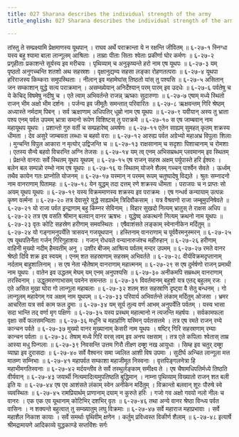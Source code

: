 ```yaml
---
title: 027 Sharana describes the individual strength of the army
title_english: 027 Sharana describes the individual strength of the army

---
```

<div class="audioEmbed"  caption="श्रीराम-हरिसीताराममूर्ति-घनपाठिभ्यां वचनम्" src="https://archive.org/download/Ramayana-recitation-Sriram-harisItArAmamUrti-Ghanapaati-v2/Kanda_6/Kanda_6_YK-027-Sharana_describes_the_individual_strength_of_the_army_0.mp3"></div>
तांस्तु ते सम्प्रक्ष्यामि प्रेक्षमाणस्य यूथपान् ।  
राघव अर्थे पराक्रान्ता ये न रक्षन्ति जीवितम् ॥ ६-२७-१  
स्निग्धा यस्य बहु श्यामा बाला लान्गूलम् आश्रिताः ।  
ताम्राः पीताः सिताः श्वेताः प्रकीर्णा घोर कर्मणः ॥ ६-२७-२  
प्रगृहीताः प्रकाशन्ते सूर्यस्य इव मरीचयः ।  
पृथिव्याम् च अनुकृष्यन्ते हरो नाम एष यूथपः ॥ ६-२७-३  
यम् पृष्ठतो अनुगच्चन्ति शतशो अथ सहस्रशः ।  
वृक्षानुद्यम्य सहसा लङ्का रोहणतत्पराः ॥ ६-२७-४  
यूथपा हरिराजस्य किम्कराः समुपस्थिताः ।  
नीलान् इव महामेघांस् तिष्ठतो यांस् तु पश्यसि ॥ ६-२७-५  
असितान् जन सम्काशान् युद्धे सत्य पराक्रमान् ।  
असम्ख्येयान् अनिर्देश्यान् परम् पारम् इव उदधेः ॥ ६-२७-६  
पर्वतेषु च ये केचिद् विषमेषु नदीषु च ।  
एते त्वाम् अभिवर्तन्ते राजन्न् ऋष्काः सुदारुणाः ॥ ६-२७-७  
एषाम् मध्ये स्थितो राजन् भीम अक्षो भीम दर्शनः ।  
पर्जन्य इव जीमूतैः समन्तात् परिवारितः ॥ ६-२७-८  
ऋक्षवन्तम् गिरि श्रेष्ठम् अध्यास्ते नर्मदाम् पिबन् ।  
सर्व ऋक्षाणाम् अधिपतिर् धूम्रो नाम एष यूथपः ॥ ६-२७-९  
यवीयान् अस्य तु भ्राता पश्य एनम् पर्वत उपमम्  
भ्रात्रा समानो रूपेण विशिष्टस् तु पराक्रमे ॥ ६-२७-१०  
स एष जाम्बवान् नाम महायूथप यूथपः ।  
प्रशान्तो गुरु वर्ती च सम्प्रहारेष्व् अमर्षणः ॥ ६-२७-११  
एतेन साह्यम् सुमहत् कृतम् शक्रस्य धीमता ।  
देव असुरे जाम्बवता लब्धाः च बहवो वराः ॥ ६-२७-१२  
आरुह्य पर्वत अग्रेभ्यो महाअभ्र विपुलाः शिलाः ।  
मुन्चन्ति विपुल आकारा न मृत्योर् उद्विजन्ति च ॥ ६-२७-१३  
राक्षसानाम् च सदृशाः पिशाचानाम् च रोमशाः ।  
एतस्य सैन्ये बहवो विचरन्ति अग्नि तेजसः ॥ ६-२७-१४  
यम् त्व् एनम् अभिसम्रब्धम् प्लवमानम् इव स्थितम् ।  
प्रेक्षन्ते वानराः सर्वे स्थितम् यूथप यूथपम् ॥ ६-२७-१५  
एष राजन् सहस्र अक्षम् पर्युपास्ते हरि ईश्वरः ।  
बलेन बल सम्पन्नो रम्भो नाम एष यूथपः ॥ ६-२७-१६  
यः स्थितम् योजने शैलम् गच्चन् पार्श्वेन सेवते ।  
ऊर्ध्वम् तथैव कायेन गतः प्राप्नोति योजनम् ॥ ६-२७-१७  
यस्मान् न परमम् रूपम् चतुष्पादेषु विद्यते ।  
श्रुतः सम्नादनो नाम वानराणाम् पितामहः ॥ ६-२७-१८  
येन युद्धम् तदा दत्तम् रणे शक्रस्य धीमता ।  
पराजयः च न प्राप्तः सो अयम् यूथप यूथपः ॥ ६-२७-१९  
यस्य विक्रममाणस्य शक्रस्य इव पराक्रमः ।  
एष गन्धर्व कन्यायाम् उत्पन्नः कृष्ण वर्त्मना ॥ ६-२७-२०  
तत्र देवासुरे युद्धे साह्यार्थम् त्रिदिवौकसाम् ।  
यत्र वैश्रवणो राजा जम्बूमुपनिषेवते ॥ ६-२७-२१  
यो राजा पर्वत इन्द्राणाम् बहु किम्नर सेविनाम् ।  
विहार सुखदो नित्यम् भ्रातुस् ते राक्षस अधिप ॥ ६-२७-२२  
तत्र एष वसति श्रीमान् बलवान् वानर ऋषभः ।  
युद्धेष्व् अकत्थनो नित्यम् क्रथनो नाम यूथपः ॥ ६-२७-२३  
वृतः कोटि सहस्रेण हरीणाम् समवस्थितः ।  
एषैवाशंसते लङ्काम् स्वेनानीकेन मर्दितुम् ॥ ६-२७-२४  
यो गङ्गामनुपर्येति त्रासयन् गजयूथपान् ।  
हस्तिनाम् वानराणाम् च पूर्ववैरमनुस्मरन् ॥ ६-२७-२५  
एष यूथपतिर्नेता गर्जन् गिरिगुहाशयः ।  
गजान् रोधयते वन्यानारुजंश्च महीरुहान् ॥ ६-२७-२६  
हरीणाम् वाहिनी मुख्यो नदीम् हैमवतीम् अनु ।  
उशीर बीजम् आश्रित्य पर्वतम् मन्दर उपमम् ॥ ६-२७-२७  
रमते वानर श्रेष्ठो दिवि शक्र इव स्वयम् ।  
एनम् शत सहस्राणाम् सहस्रम् अभिवर्तते ॥ ६-२७-२८  
वीर्यविक्रमदृप्तानाम् नर्दताम् बाहुशालिनाम् ।  
स एष नेता न्हैतेषाम् वानराणाम् महात्मनम् ॥ ६-२७-२९  
स एष दुर्मर्षणो राजन् प्रमाथी नाम यूथपः ।  
वातेन इव उद्धतम् मेघम् यम् एनम् अनुपश्यसि ॥ ६-२७-३०  
अनीकमपि सम्रब्धम् वानराणाम् तरस्विनाम् ।  
उद्धूतमरुणाभासम् पवनेन समन्ततः ॥ ६-२७-३१  
विवर्तमानम् बहुशो यत्र एतद् बहुलम् रजः ।  
एते असित मुखा घोरा गो लान्गूला महाबलाः ॥ ६-२७-३२  
शतम् शत सहस्राणि दृष्ट्वा वै सेतु बन्धनम् ।  
गो लान्गूलम् महावेगम् गव अक्षम् नाम यूथपम् ॥ ६-२७-३३  
परिवार्य अभिवर्तन्ते लंकाम् मर्दितुम् ओजसा ।  
भ्रमर आचरिता यत्र सर्व काम फल द्रुमाः ॥ ६-२७-३४  
यम् सूर्य तुल्य वर्ण आभम् अनुपर्येति पर्वतम् ।  
यस्य भासा सदा भान्ति तद् वर्णा मृग पक्षिणः ॥ ६-२७-३५  
यस्य प्रस्थम् महात्मानो न त्यजन्ति महर्षयः ।  
सर्वकामफला वृक्षाः सर्वे फलसमन्विताः ॥ ६-२७-३६  
मधूनि च महार्हाणि यस्मिन् पर्वतसत्तमे ।  
तत्र एष रमते राजन् रम्ये कान्चन पर्वते ॥ ६-२७-३७  
मुख्यो वानर मुख्यानाम् केसरी नाम यूथपः ।  
षष्टिर् गिरि सहस्राणाम् रम्याः कान्चन पर्वताः ॥ ६-२७-३८  
तेषाम् मध्ये गिरि वरस् त्वम् इव अनघ रक्षसाम् ।  
तत्र एते कपिलाः श्वेतास् ताम्र आस्या मधु पिन्गलाः ॥ ६-२७-३९  
निवसन्ति उत्तम गिरौ तीक्ष्ण दम्ष्ट्रा नख आयुधाः ।  
सिम्ह इव चतुर् दम्ष्ट्रा व्याघ्रा इव दुरासदाः ॥ ६-२७-४०  
सर्वे वैश्वनर समा ज्वलित आशी विष उपमाः ।  
सुदीर्घ अन्चित लान्गूला मत्त मातम्ग सम्निभाः ॥ ६-२७-४१  
महापर्वत सम्काशा महाजीमूत निस्वनाः ।  
वृत्तपिङ्गलनेत्रा हि महाभीमगतिस्वनाः ॥ ६-२७-४२  
मर्दयन्तीव ते सर्वे तस्थुर्लङ्काम् समीक्ष्य ते ।  
एष चैषामधिपतिर्मध्ये तिष्ठति वीर्यवान् ॥ ६-२७-४३  
जयार्थी नित्यमादित्यमुपतिष्ठति बुद्धिमान् ।  
नाम्ना पृथिव्याम् विख्यातो राजन् शत बली इति यः ॥ ६-२७-४४  
एष एव आशंसते लंकाम् स्वेन अनीकेन मर्दितुम् ।  
विक्रान्तो बलवान् शूरः पौरुषे स्वे व्यवस्थितः ॥ ६-२७-४५  
रामप्रियार्थम् प्राणानाम् दयाम् न कुरुते हरिः ।  
गजो गव अक्षो गवयो नलो नीलः च वानरः ।  
एक एक एव यूथानाम् कोटिभिर् दशभिर् वृतः ॥ ६-२७-४६  
तथा अन्ये वानर श्रेष्ठा विन्ध्य पर्वत वासिनः ।  
न शक्यन्ते बहुत्वात् तु सम्ख्यातुम् लघु विक्रमाः ॥ ६-२७-४७  
सर्वे महाराज महाप्रभावाः ।  
सर्वे महाशैल निकाश कायाः ।  
सर्वे समर्थाः पृथिवीम् क्षणेन ।  
कर्तुम् प्रविध्वस्त विकीर्ण शैलाम् ॥ ६-२७-४८  
इत्यार्षे श्रीमद्रामायणे आदिकाव्ये युद्धकाण्डे सप्तविंशः सर्गः